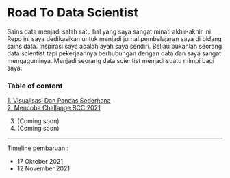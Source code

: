 # Road To Data Scientist

Sains data menjadi salah satu hal yang saya sangat minati akhir-akhir ini. Repo ini saya dedikasikan untuk menjadi jurnal pembelajaran saya di bidang sains data. Inspirasi saya adalah ayah saya sendiri. Beliau bukanlah seorang data scientist tapi pekerjaannya berhubungan dengan data dan saya sangat mengaguminya. Menjadi seorang data scientist menjadi suatu mimpi bagi saya.

### Table of content

[1. Visualisasi Dan Pandas Sederhana](https://github.com/SulthanAbiyyu/Road-To-Data-Scientist/tree/master/1_Visualisasi%20Dan%20Pandas%20Sederhana) \
[2. Mencoba Challange BCC 2021](https://github.com/SulthanAbiyyu/Road-To-Data-Scientist/tree/master/2_Mencoba%20Challange%20BCC%202021)

3. (Coming soon)
4. (Coming soon)

-----
Timeline pembaruan : 
- 17 Oktober 2021
- 12 November 2021
